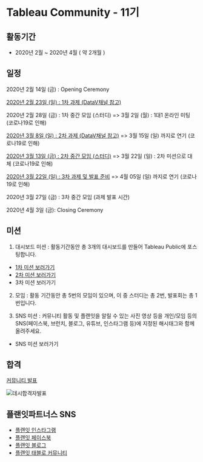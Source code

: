 # Tableau Community - 11기

## 활동기간
- 2020년 2월 ~ 2020년 4월 ( 약 2개월 )

## 일정

2020년 2월 14일 (금) : Opening Ceremony

[2020년 2월 23일 (일) : 1차 과제 (DataV채널 참고)](https://github.com/JONGSKY/Tableau_community/tree/master/First_task)

2020년 2월 28일 (금) : 1차 중간 모임 (스터디) =>  3월 2일 (월) : 1대1 온라인 미팅 (코로나19로 인해)

[2020년 3월 8일 (일) : 2차 과제 (DataV채널 참고)](https://github.com/JONGSKY/Tableau_community/tree/master/Second_task) => 3월 15일 (일) 까지로 연기 (코로나19로 인해)

[2020년 3월 13일 (금) : 2차 중간 모임 (스터디)](https://github.com/JONGSKY/Tableau_community/tree/master/Second_mission) => 3월 22일 (일) : 2차 미션으로 대체 (코로나19로 인해)

[2020년 3월 22일 (일) : 3차 과제 및 발표 준비](https://github.com/JONGSKY/Tableau_community/tree/master/Third_task) => 4월 05일 (일) 까지로 연기 (코로나19로 인해)

2020년 3월 27일 (금) : 3차 중간 모임 (과제 발표 시간)

2020년 4월 3일 (금): Closing Ceremony

## 미션

1. 대시보드 미션 : 활동기간동안 총 3개의 대시보드를 만들어 Tableau Public에 포스팅합니다.
  - [1차 미션 보러가기](https://public.tableau.com/profile/.2852#!/vizhome/1__15823664504210/sheet0)
  - [2차 미션 보러가기](https://public.tableau.com/profile/.2852#!/vizhome/2__15842119712730/1)
  - 3차 미션 보러가기

2. 모임 : 활동 기간동안 총 5번의 모임이 있으며, 이 중 스터디는 총 2번, 발표회는 총 1번입니다.

3. SNS 미션 : 커뮤니티 활동 및 플랜잇을 알릴 수 있는 사진 영상 등을 개인/모임 등의 SNS(페이스북, 브런치, 블로그, 유튜브, 인스타그램 등)에 지정된 해시태그와 함께 올려주세요.
  - SNS 미션 보러가기
 
 
## 합격

[커뮤니티 발표](https://blog.naver.com/withplanit/221806149758)

![데시합격자발표](https://user-images.githubusercontent.com/40276516/74666611-28144880-51e5-11ea-8fb4-0936ed616881.png)

## 플랜잇파트너스 SNS

- [플랜잇 인스타그램](https://www.instagram.com/planit_partners)
- [플랜잇 페이스북](https://www.facebook.com/withplanit)
- [플랜잇 블로그](http://blog.naver.com/withplanit)
- [플랜잇 태블로 커뮤니티](https://public.tableau.com/profile/.2852#!/)
